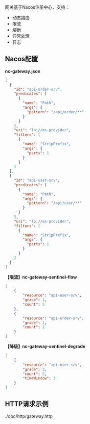网关基于Nacos注册中心，支持：

* 动态路由 
* 限流 
* 熔断
* 异常处理
* 日志


## Nacos配置

**nc-gateway.json**
```json
[
  {
    "id": "api-order-srv",
    "predicates": [
      {
        "name": "Path",
        "args": {
          "pattern": "/api/order/**"
        }
      }
    ],
    "uri": "lb://ms-provider",
    "filters": [
      {
        "name": "StripPrefix",
        "args": {
          "parts": 1
        }
      }
    ]
  },
  {
    "id": "api-user-srv",
    "predicates": [
      {
        "name": "Path",
        "args": {
          "pattern": "/api/user/**"
        }
      }
    ],
    "uri": "lb://ms-provider",
    "filters": [
      {
        "name": "StripPrefix",
        "args": {
          "parts": 1
        }
      }
    ]
  }
]
```

**【限流】nc-gateway-sentinel-flow**
```json
[
    {
        "resource": "api-user-srv",
        "grade": 1,
        "count": 5
    },
    {
        "resource": "api-order-srv",
        "grade": 1,
        "count": 2
    }
]
```

**【降级】nc-gateway-sentinel-degrade**
```json
[
    {
        "resource": "api-user-srv",
        "grade": 2,
        "count": 5,
        "timeWindow": 3
    }
]
```

## HTTP请求示例
./doc/http/gateway.http
